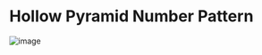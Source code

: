 # Hollow Pyramid Number Pattern
![image](https://user-images.githubusercontent.com/75837613/135949610-34086530-1a48-4282-b804-584fa5095876.png)
